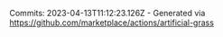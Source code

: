 Commits: 2023-04-13T11:12:23.126Z - Generated via https://github.com/marketplace/actions/artificial-grass
<br>
